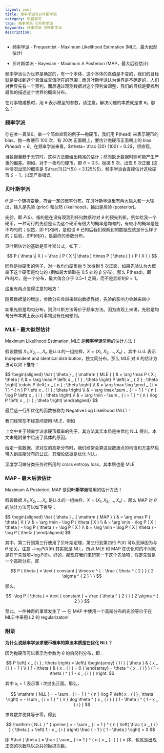 ```yaml
---
layout: post
title: 频率学派与贝叶斯学派
category: 机器学习
tags: 频率学派 贝叶斯学派
keywords: 频率学派 贝叶斯学派
description:
---
```


- 频率学派 - Frequentist - Maximum Likelihood Estimation (MLE，最大似然估计)

- 贝叶斯学派 - Bayesian - Maximum A Posteriori (MAP，最大后验估计)

频率学派认为世界是确定的，有一个本体，这个本体的真值是不变的，我们的目标就是要找到这个真值或真值所在的范围；而贝叶斯学派认为世界是不确定的，人们对世界先有一个预判，而后通过观测数据对这个预判做调整，我们的目标是要找到最优的描述这个世界的概率分布。

在对事物建模时，用 $\theta$ 表示模型的参数，请注意，解决问题的本质就是求 $\theta$。那么：

### 频率学派

存在唯一真值θ。举一个简单直观的例子—抛硬币，我们用 P(head) 来表示硬币的 bias。抛一枚硬币 100 次，有 20次 正面朝上，要估计抛硬币正面朝上的 bias $P(head)=\theta$。在频率学派来看，$\theta= \frac {20} {100} = 0.2$，很直观。

当数据量趋于无穷时，这种方法能给出精准的估计；然而缺乏数据时则可能产生严重的偏差。例如，对于一枚均匀硬币，即 $\theta = 0.5$，抛掷 5 次，出现 5 次正面 (这种情况出现的概率是 $\frac{1}{2^{5}} = 3.125%$)，频率学派会直接估计这枚硬币 $\theta = 1$，出现严重错误。

### 贝叶斯学派

$\theta$ 是一个随机变量，符合一定的概率分布。在贝叶斯学派里有两大输入和一大输出，输入是先验 (prior) 和似然 (likelihood)，输出是后验 (posterior)。

先验，即 $P (\theta)$，指的是在没有观测到任何数据时对 $\theta$ 的预先判断，例如给我一个硬币，一种可行的先验是认为这个硬币有很大的概率是均匀的，有较小的概率是是不均匀的；似然，即 $P ( X \| \theta )$，是假设 $\theta$ 已知后我们观察到的数据应该是什么样子的；后验，即$P ( \theta \| X )$，是最终的参数分布。

贝叶斯估计的基础是贝叶斯公式，如下：

$$
P ( \theta \| X ) = \frac { P ( X \| \theta ) \times P ( \theta ) } { P ( X ) }
$$

同样是抛硬币的例子，对一枚均匀硬币抛 5 次得到 5 次正面，如果先验认为大概率下这个硬币是均匀的 (例如最大值取在 0.5 处的 $\beta$ 分布)，那么 P(head)，即 $P ( \theta \| X )$，是一个分布，最大值会介于 0.5~1 之间，而不是武断的$\theta = 1$。

这里有两点值得注意的地方：

随着数据量的增加，参数分布会越来越向数据靠拢，先验的影响力会越来越小

如果先验是均匀分布，则贝叶斯方法等价于频率方法。因为直观上来讲，先验是均匀分布本质上表示对事物没有任何预判。

### MLE - 最大似然估计

Maximum Likelihood Estimation, MLE 是**频率学派**常用的估计方法！

假设数据 $X _ { 1 } , X _ { 2 } , \ldots , X _ { n }$ 是i.i.d.的一组抽样，$X = \left( X _ { 1 } , X _ { 2 } , \ldots , X _ { n } \right)$ 。其中 i.i.d. 表示 Independent and identical distribution，独立同分布。那么 MLE 对 $\theta$ 的估计方法可以如下推导：

<div>
$$
\begin{aligned} \hat { \theta } _ { \mathrm { MLE } } & = \arg \max P ( X ; \theta ) \\ & = \arg \max P \left( x _ { 1 } ; \theta \right) P \left( x _ { 2 } ; \theta \right) \cdots P \left( x _ { n } ; \theta \right) \\ & = \arg \max \log \prod _ { i = 1 } ^ { n } P \left( x _ { i } ; \theta \right) \\ & = \arg \max \sum _ { i = 1 } ^ { n } \log P \left( x _ { i } ; \theta \right) \\ & = \arg \min - \sum _ { i = 1 } ^ { n } \log P \left( x _ { i } ; \theta \right) \end{aligned}
$$
</div>

最后这一行所优化的函数被称为 Negative Log Likelihood (NLL)！

我们经常在不经意间使用 MLE，例如

上文中关于频率学派求硬币概率的例子，其方法其实本质是由优化 NLL 得出。本文末尾附录中给出了具体的原因。

给定一些数据，求对应的高斯分布时，我们经常会算这些数据点的均值和方差然后带入到高斯分布的公式，其理论依据是优化 NLL。

深度学习做分类任务时所用的 cross entropy loss，其本质也是 MLE

### MAP - 最大后验估计

Maximum A Posteriori, MAP 是**贝叶斯学派**常用的估计方法！

假设数据 $X _ { 1 } , X _ { 2 } , \ldots , X _ { n }$ 是i.i.d.的一组抽样，$X = \left( X _ { 1 } , X _ { 2 } , \ldots , X _ { n } \right)$ 。那么 MAP 对 $\theta$ 的估计方法可以如下推导：

<div>
$$
\begin{aligned} \hat { \theta } _ { \mathrm { MAP } } & = \arg \max P ( \theta | X ) \\ & = \arg \min - \log P ( \theta | X ) \\ & = \arg \min - \log P ( X | \theta ) - \log P ( \theta ) + \log P ( X ) \\ & = \arg \min - \log P ( X | \theta ) - \log P ( \theta ) \end{aligned}
$$
</div>

其中，第二行到第三行使用了贝叶斯定理，第三行到第四行 $P ( X )$ 可以丢掉因为与 $\theta$ 无关。注意 $- \log P ( X | \theta )$ 其实就是 NLL，所以 MLE 和 MAP 在优化时的不同就是在于先验项$- \log P (\theta )$。好的，那现在我们来研究一下这个先验项，假定先验是一个高斯分布，即

$$
P ( \theta ) = \text { constant } \times e ^ { - \frac { \theta ^ { 2 } } { 2 \sigma ^ { 2 } } }
$$

那么，

$$
-\log P ( \theta ) = \text { constant } + \frac { \theta ^ { 2 } } { 2 \sigma ^ { 2 } }
$$

至此，一件神奇的事情发生了 — 在 MAP 中使用一个高斯分布的先验等价于在 MLE 中采用 L2 的 regularizaton!

### 附录

**为什么说频率学派求硬币概率的算法本质是在优化 NLL？**

因为抛硬币可以表示为参数为 $\theta$ 的伯努利分布，即：


$$
P \left( x _ { i } ; \theta \right) = \left\{ \begin{array} { l l } { \theta } & { x _ { i } = 1 } \\ { 1 - \theta } & { x _ { i } = 0 } \end{array} = \theta ^ { x _ { i } } ( 1 - \theta ) ^ { 1 - x _ { i } } \right.
$$

其中 $x_i= 1$ 表示第 i 次抛出正面。那么，

$$
\mathrm { NLL } = - \sum _ { i = 1 } ^ { n } \log P \left( x _ { i } ; \theta \right) = - \sum _ { i = 1 } ^ { n } \log \theta ^ { x _ { i } } ( 1 - \theta ) ^ { 1 - x _ { i } }
$$

求导数并使其等于零，得到

$$
\mathrm { NLL } ^ { \prime } = - \sum _ { i = 1 } ^ { n } \left( \frac { x _ { i } } { \theta } + \left( 1 - x _ { i } \right) \frac { - 1 } { 1 - \theta } \right) = 0
$$

即 $\hat { \theta } = \frac { \sum _ { i = 1 } ^ { n } x _ { i } } { n }$，也就是出现正面的次数除以总共的抛掷次数。
